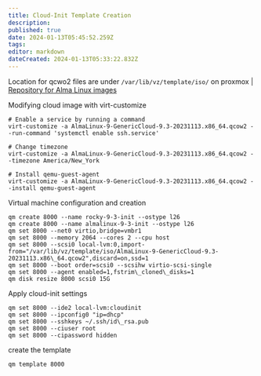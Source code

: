 ```yaml
---
title: Cloud-Init Template Creation
description: 
published: true
date: 2024-01-13T05:45:52.259Z
tags: 
editor: markdown
dateCreated: 2024-01-13T05:33:22.832Z
---
```



Location for qcwo2 files are under `/var/lib/vz/template/iso/` on proxmox | [Repository for Alma Linux images](https://repo.almalinux.org/almalinux/9/cloud/x86_64/images/)



Modifying cloud image with virt-customize

```
# Enable a service by running a command
virt-customize -a AlmaLinux-9-GenericCloud-9.3-20231113.x86_64.qcow2 --run-command 'systemctl enable ssh.service'

# Change timezone 
virt-customize -a AlmaLinux-9-GenericCloud-9.3-20231113.x86_64.qcow2 --timezone America/New_York

# Install qemu-guest-agent
virt-customize -a AlmaLinux-9-GenericCloud-9.3-20231113.x86_64.qcow2 --install qemu-guest-agent 
```

Virtual machine configuration and creation

```
qm create 8000 --name rocky-9-3-init --ostype l26
qm create 8000 --name almalinux-9-3-init --ostype l26
qm set 8000 --net0 virtio,bridge=vmbr1
qm set 8000 --memory 2064 --cores 2 --cpu host
qm set 8000 --scsi0 local-lvm:0,import-from="/var/lib/vz/template/iso/AlmaLinux-9-GenericCloud-9.3-20231113.x86\_64.qcow2",discard=on,ssd=1
qm set 8000 --boot order=scsi0 --scsihw virtio-scsi-single
qm set 8000 --agent enabled=1,fstrim\_cloned\_disks=1
qm disk resize 8000 scsi0 15G
```

Apply cloud-init settings

```
qm set 8000 --ide2 local-lvm:cloudinit
qm set 8000 --ipconfig0 "ip=dhcp"
qm set 8000 --sshkeys ~/.ssh/id\_rsa.pub
qm set 8000 --ciuser root
qm set 8000 --cipassword hidden
```

create the template
```
qm template 8000
```
